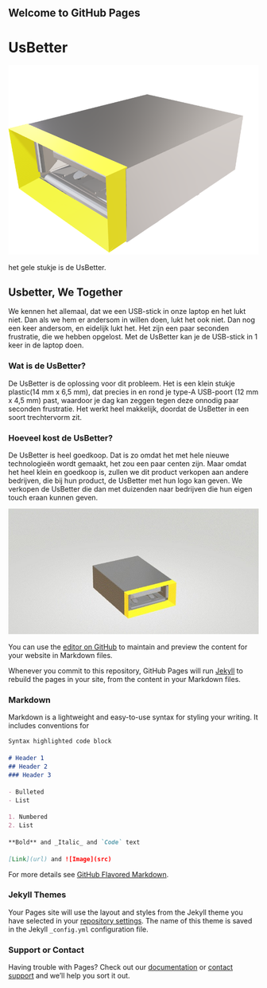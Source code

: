 ## Welcome to GitHub Pages


# UsBetter

![Image](O&Oinformaticaafbeelding1.png)

het gele stukje is de UsBetter.




## Usbetter, We Together


We kennen het allemaal, dat we een USB-stick in onze laptop en het lukt niet. Dan als we hem er andersom in willen doen, lukt het ook niet. Dan nog een keer andersom, en eidelijk lukt het. Het zijn een paar seconden frustratie, die we hebben opgelost. Met de UsBetter kan je de USB-stick in 1 keer in de laptop doen. 




### Wat is de UsBetter?

De UsBetter is de oplossing voor dit probleem. Het is een klein stukje plastic(14 mm x 6,5 mm),  dat precies in en rond je type-A USB-poort (12 mm x 4,5 mm) past, waardoor je dag kan zeggen tegen deze onnodig paar seconden frustratie. Het werkt heel makkelijk, doordat de UsBetter in een soort trechtervorm zit. 


### Hoeveel kost de UsBetter? 

De UsBetter is heel goedkoop. Dat is zo omdat het met hele nieuwe technologieën wordt gemaakt, het zou een paar centen zijn. Maar omdat het heel klein en goedkoop is, zullen we dit product verkopen aan andere bedrijven, die bij hun product, de UsBetter met hun logo kan geven. We verkopen de UsBetter die dan met duizenden naar bedrijven die hun eigen touch eraan kunnen geven. 


![Image](O&Oinformaticaafbeelding2.jpg) 


You can use the [editor on GitHub](https://github.com/Meridiaan-College/UsBetter/edit/gh-pages/index.md) to maintain and preview the content for your website in Markdown files.

Whenever you commit to this repository, GitHub Pages will run [Jekyll](https://jekyllrb.com/) to rebuild the pages in your site, from the content in your Markdown files.

### Markdown

Markdown is a lightweight and easy-to-use syntax for styling your writing. It includes conventions for

```markdown
Syntax highlighted code block

# Header 1
## Header 2
### Header 3

- Bulleted
- List

1. Numbered
2. List

**Bold** and _Italic_ and `Code` text

[Link](url) and ![Image](src)
```

For more details see [GitHub Flavored Markdown](https://guides.github.com/features/mastering-markdown/).

### Jekyll Themes

Your Pages site will use the layout and styles from the Jekyll theme you have selected in your [repository settings](https://github.com/Meridiaan-College/UsBetter/settings/pages). The name of this theme is saved in the Jekyll `_config.yml` configuration file.

### Support or Contact

Having trouble with Pages? Check out our [documentation](https://docs.github.com/categories/github-pages-basics/) or [contact support](https://support.github.com/contact) and we’ll help you sort it out.
